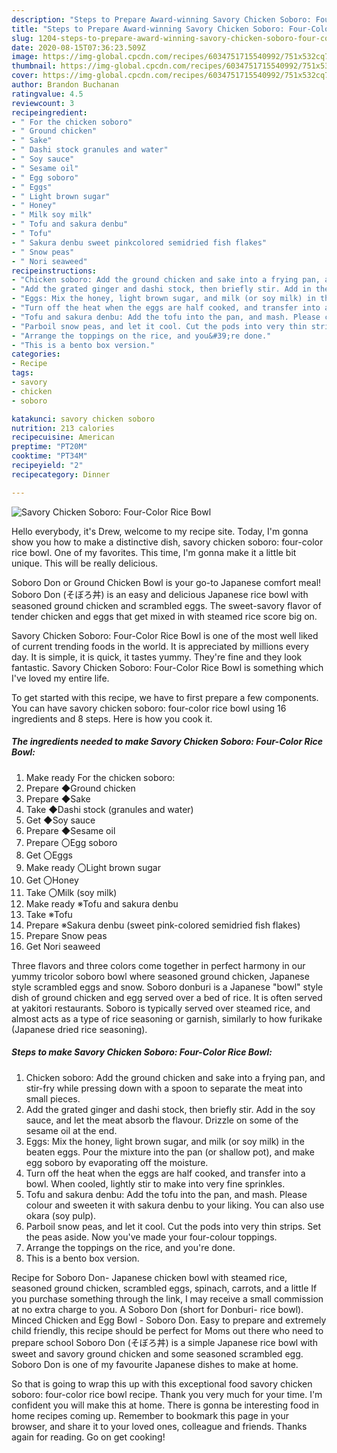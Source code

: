 ```yaml
---
description: "Steps to Prepare Award-winning Savory Chicken Soboro: Four-Color Rice Bowl"
title: "Steps to Prepare Award-winning Savory Chicken Soboro: Four-Color Rice Bowl"
slug: 1204-steps-to-prepare-award-winning-savory-chicken-soboro-four-color-rice-bowl
date: 2020-08-15T07:36:23.509Z
image: https://img-global.cpcdn.com/recipes/6034751715540992/751x532cq70/savory-chicken-soboro-four-color-rice-bowl-recipe-main-photo.jpg
thumbnail: https://img-global.cpcdn.com/recipes/6034751715540992/751x532cq70/savory-chicken-soboro-four-color-rice-bowl-recipe-main-photo.jpg
cover: https://img-global.cpcdn.com/recipes/6034751715540992/751x532cq70/savory-chicken-soboro-four-color-rice-bowl-recipe-main-photo.jpg
author: Brandon Buchanan
ratingvalue: 4.5
reviewcount: 3
recipeingredient:
- " For the chicken soboro"
- " Ground chicken"
- " Sake"
- " Dashi stock granules and water"
- " Soy sauce"
- " Sesame oil"
- " Egg soboro"
- " Eggs"
- " Light brown sugar"
- " Honey"
- " Milk soy milk"
- " Tofu and sakura denbu"
- " Tofu"
- " Sakura denbu sweet pinkcolored semidried fish flakes"
- " Snow peas"
- " Nori seaweed"
recipeinstructions:
- "Chicken soboro: Add the ground chicken and sake into a frying pan, and stir-fry while pressing down with a spoon to separate the meat into small pieces."
- "Add the grated ginger and dashi stock, then briefly stir. Add in the soy sauce, and let the meat absorb the flavour. Drizzle on some of the sesame oil at the end."
- "Eggs: Mix the honey, light brown sugar, and milk (or soy milk) in the beaten eggs. Pour the mixture into the pan (or shallow pot), and make egg soboro by evaporating off the moisture."
- "Turn off the heat when the eggs are half cooked, and transfer into a bowl. When cooled, lightly stir to make into very fine sprinkles."
- "Tofu and sakura denbu: Add the tofu into the pan, and mash. Please colour and sweeten it with sakura denbu to your liking. You can also use okara (soy pulp)."
- "Parboil snow peas, and let it cool. Cut the pods into very thin strips. Set the peas aside. Now you&#39;ve made your four-colour toppings."
- "Arrange the toppings on the rice, and you&#39;re done."
- "This is a bento box version."
categories:
- Recipe
tags:
- savory
- chicken
- soboro

katakunci: savory chicken soboro 
nutrition: 213 calories
recipecuisine: American
preptime: "PT20M"
cooktime: "PT34M"
recipeyield: "2"
recipecategory: Dinner

---
```



![Savory Chicken Soboro: Four-Color Rice Bowl](https://img-global.cpcdn.com/recipes/6034751715540992/751x532cq70/savory-chicken-soboro-four-color-rice-bowl-recipe-main-photo.jpg)

Hello everybody, it's Drew, welcome to my recipe site. Today, I'm gonna show you how to make a distinctive dish, savory chicken soboro: four-color rice bowl. One of my favorites. This time, I'm gonna make it a little bit unique. This will be really delicious.

Soboro Don or Ground Chicken Bowl is your go-to Japanese comfort meal! Soboro Don (そぼろ丼) is an easy and delicious Japanese rice bowl with seasoned ground chicken and scrambled eggs. The sweet-savory flavor of tender chicken and eggs that get mixed in with steamed rice score big on.

Savory Chicken Soboro: Four-Color Rice Bowl is one of the most well liked of current trending foods in the world. It is appreciated by millions every day. It is simple, it is quick, it tastes yummy. They're fine and they look fantastic. Savory Chicken Soboro: Four-Color Rice Bowl is something which I've loved my entire life.


To get started with this recipe, we have to first prepare a few components. You can have savory chicken soboro: four-color rice bowl using 16 ingredients and 8 steps. Here is how you cook it.

<!--inarticleads1-->

##### The ingredients needed to make Savory Chicken Soboro: Four-Color Rice Bowl:

1. Make ready  For the chicken soboro:
1. Prepare  ◆Ground chicken
1. Prepare  ◆Sake
1. Take  ◆Dashi stock (granules and water)
1. Get  ◆Soy sauce
1. Prepare  ◆Sesame oil
1. Prepare  〇Egg soboro
1. Get  〇Eggs
1. Make ready  〇Light brown sugar
1. Get  〇Honey
1. Take  〇Milk (soy milk)
1. Make ready  ※Tofu and sakura denbu
1. Take  ※Tofu
1. Prepare  ※Sakura denbu (sweet pink-colored semidried fish flakes)
1. Prepare  Snow peas
1. Get  Nori seaweed


Three flavors and three colors come together in perfect harmony in our yummy tricolor soboro bowl where seasoned ground chicken, Japanese style scrambled eggs and snow. Soboro donburi is a Japanese &#34;bowl&#34; style dish of ground chicken and egg served over a bed of rice. It is often served at yakitori restaurants. Soboro is typically served over steamed rice, and almost acts as a type of rice seasoning or garnish, similarly to how furikake (Japanese dried rice seasoning). 

<!--inarticleads2-->

##### Steps to make Savory Chicken Soboro: Four-Color Rice Bowl:

1. Chicken soboro: Add the ground chicken and sake into a frying pan, and stir-fry while pressing down with a spoon to separate the meat into small pieces.
1. Add the grated ginger and dashi stock, then briefly stir. Add in the soy sauce, and let the meat absorb the flavour. Drizzle on some of the sesame oil at the end.
1. Eggs: Mix the honey, light brown sugar, and milk (or soy milk) in the beaten eggs. Pour the mixture into the pan (or shallow pot), and make egg soboro by evaporating off the moisture.
1. Turn off the heat when the eggs are half cooked, and transfer into a bowl. When cooled, lightly stir to make into very fine sprinkles.
1. Tofu and sakura denbu: Add the tofu into the pan, and mash. Please colour and sweeten it with sakura denbu to your liking. You can also use okara (soy pulp).
1. Parboil snow peas, and let it cool. Cut the pods into very thin strips. Set the peas aside. Now you&#39;ve made your four-colour toppings.
1. Arrange the toppings on the rice, and you&#39;re done.
1. This is a bento box version.


Recipe for Soboro Don- Japanese chicken bowl with steamed rice, seasoned ground chicken, scrambled eggs, spinach, carrots, and a little If you purchase something through the link, I may receive a small commission at no extra charge to you. A Soboro Don (short for Donburi- rice bowl). Minced Chicken and Egg Bowl - Soboro Don. Easy to prepare and extremely child friendly, this recipe should be perfect for Moms out there who need to prepare school Soboro Don (そぼろ丼) is a simple Japanese rice bowl with sweet and savory ground chicken and some seasoned scrambled egg. Soboro Don is one of my favourite Japanese dishes to make at home. 

So that is going to wrap this up with this exceptional food savory chicken soboro: four-color rice bowl recipe. Thank you very much for your time. I'm confident you will make this at home. There is gonna be interesting food in home recipes coming up. Remember to bookmark this page in your browser, and share it to your loved ones, colleague and friends. Thanks again for reading. Go on get cooking!

